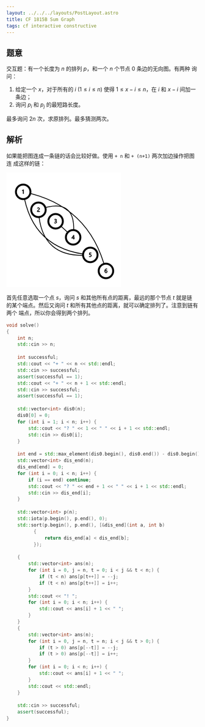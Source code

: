 ```yaml
---
layout: ../../../layouts/PostLayout.astro
title: CF 1815B Sum Graph
tags: cf interactive constructive
---
```


## 题意

交互题：有一个长度为 $n$ 的排列 $p$，和一个 $n$ 个节点 $0$ 条边的无向图。有两种
询问：

1. 给定一个 $x$，对于所有的 $i$ $(1 \le i \le n)$ 使得 $1 \le x - i \le n$，在
   $i$ 和 $x - i$ 间加一条边；
2. 询问 $p_i$ 和 $p_j$ 的最短路长度。

最多询问 $2n$ 次，求原排列。最多猜测两次。

## 解析

如果能把图连成一条链的话会比较好做。使用 `+ n` 和 `+ (n+1)` 两次加边操作把图连
成这样的链：

![+ n 和 + (n+1) 两次操作后的图](/assets/images/cf-round-865-b-graph-97d44d5f.png)

首先任意选取一个点 $s$，询问 $s$ 和其他所有点的距离，最远的那个节点 $t$ 就是链
的某个端点。然后又询问 $t$ 和所有其他点的距离，就可以确定排列了。注意到链有两个
端点，所以你会得到两个排列。

```cpp
void solve() 
{
	int n;
	std::cin >> n;
	
	int successful;
	std::cout << "+ " << n << std::endl;
	std::cin >> successful;
	assert(successful == 1);
	std::cout << "+ " << n + 1 << std::endl;
	std::cin >> successful;
	assert(successful == 1);
	
	std::vector<int> dis0(n);
	dis0[0] = 0;
	for (int i = 1; i < n; i++) {
		std::cout << "? " << 1 << " " << i + 1 << std::endl;
		std::cin >> dis0[i];
	}
	
	int end = std::max_element(dis0.begin(), dis0.end()) - dis0.begin();
	std::vector<int> dis_end(n);
	dis_end[end] = 0;
	for (int i = 0; i < n; i++) {
		if (i == end) continue;
		std::cout << "? " << end + 1 << " " << i + 1 << std::endl;
		std::cin >> dis_end[i];
	}
	
	std::vector<int> p(n);
	std::iota(p.begin(), p.end(), 0);
	std::sort(p.begin(), p.end(), [&dis_end](int a, int b)
		  {
			  return dis_end[a] < dis_end[b];
		  });
	
	{
		std::vector<int> ans(n);
		for (int i = 0, j = n, t = 0; i < j && t < n;) {
			if (t < n) ans[p[t++]] = --j;
			if (t < n) ans[p[t++]] = i++;
		}
		std::cout << "! ";
		for (int i = 0; i < n; i++) {
			std::cout << ans[i] + 1 << " ";
		}
	}
	{
		std::vector<int> ans(n);
		for (int i = 0, j = n, t = n; i < j && t > 0;) {
			if (t > 0) ans[p[--t]] = --j;
			if (t > 0) ans[p[--t]] = i++;
		}
		for (int i = 0; i < n; i++) {
			std::cout << ans[i] + 1 << " ";
		}
		std::cout << std::endl;
	}
	
	std::cin >> successful;
	assert(successful);
}
```
